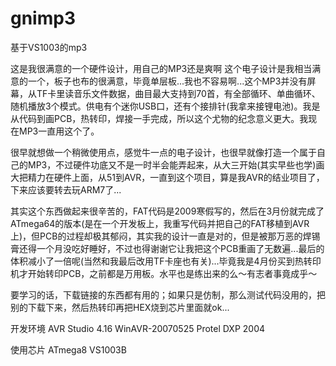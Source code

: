 gnimp3
======

基于VS1003的mp3

这是我很满意的一个硬件设计，用自己的MP3还是爽啊
这个电子设计是我相当满意的一个，板子也布的很满意，毕竟单层板...我也不容易啊...这个MP3并没有屏幕，从TF卡里读音乐文件数据，曲目最大支持到70首，有全部循环、单曲循环、随机播放3个模式。供电有个迷你USB口，还有个接排针(我拿来接锂电池)。我是从代码到画PCB，热转印，焊接一手完成，所以这个尤物的纪念意义更大。我现在MP3一直用这个了。

很早就想做一个稍微使用点，感觉牛一点的电子设计，也很早就像打造一个属于自己的MP3，不过硬件功底又不是一时半会能弄起来，从大三开始(其实早些也学)画大把精力在硬件上面，从51到AVR，一直到这个项目，算是我AVR的结业项目了，下来应该要转去玩ARM7了...

其实这个东西做起来很辛苦的，FAT代码是2009寒假写的，然后在3月份就完成了ATmega64的版本(是在一个开发板上，我重写代码并把自己的FAT移植到AVR上)，但PCB的过程却极其郁闷，其实我的设计一直是对的，但是被那万恶的焊锡膏还得一个月没吃好睡好，不过也得谢谢它让我把这个PCB重画了无数遍...最后的体积减小了一倍呢(当然和我最后改用TF卡座也有关)...毕竟我是4月份买到热转印机才开始转印PCB，之前都是万用板。水平也是练出来的么～有志者事竟成乎～

要学习的话，下载链接的东西都有用的；如果只是仿制，那么测试代码没用的，把别的下载下来，然后热转印再把HEX烧到芯片里面就ok...

开发环境
AVR Studio 4.16
WinAVR-20070525
Protel DXP 2004

使用芯片
ATmega8
VS1003B
